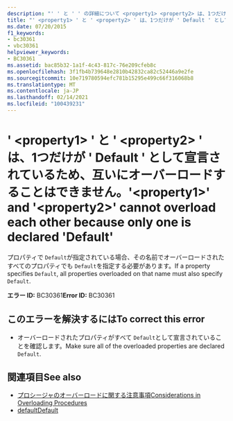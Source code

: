 ```yaml
---
description: "' ' と ' ' の詳細について <property1> <property2> は、1つだけが ' Default ' として宣言されているため、互いにオーバーロードすることはできません。"
title: "' <property1> ' と ' <property2> ' は、1つだけが ' Default ' として宣言されているため、互いにオーバーロードすることはできません。"
ms.date: 07/20/2015
f1_keywords:
- bc30361
- vbc30361
helpviewer_keywords:
- BC30361
ms.assetid: bac85b32-1a1f-4c43-817c-76e209cfeb8c
ms.openlocfilehash: 3f1fb4b739648e2810b42832ca82c52446a9e2fe
ms.sourcegitcommit: 10e719780594efc781b15295e499c66f316068b8
ms.translationtype: MT
ms.contentlocale: ja-JP
ms.lasthandoff: 02/14/2021
ms.locfileid: "100439231"
---
```

# <a name="property1-and-property2-cannot-overload-each-other-because-only-one-is-declared-default"></a><span data-ttu-id="c9add-103">' \<property1> ' と ' \<property2> ' は、1つだけが ' Default ' として宣言されているため、互いにオーバーロードすることはできません。</span><span class="sxs-lookup"><span data-stu-id="c9add-103">'\<property1>' and '\<property2>' cannot overload each other because only one is declared 'Default'</span></span>

<span data-ttu-id="c9add-104">プロパティで `Default`が指定されている場合、その名前でオーバーロードされたすべてのプロパティでも `Default`を指定する必要があります。</span><span class="sxs-lookup"><span data-stu-id="c9add-104">If a property specifies `Default`, all properties overloaded on that name must also specify `Default`.</span></span>  
  
 <span data-ttu-id="c9add-105">**エラー ID:** BC30361</span><span class="sxs-lookup"><span data-stu-id="c9add-105">**Error ID:** BC30361</span></span>  
  
## <a name="to-correct-this-error"></a><span data-ttu-id="c9add-106">このエラーを解決するには</span><span class="sxs-lookup"><span data-stu-id="c9add-106">To correct this error</span></span>  
  
- <span data-ttu-id="c9add-107">オーバーロードされたプロパティがすべて `Default`として宣言されていることを確認します。</span><span class="sxs-lookup"><span data-stu-id="c9add-107">Make sure all of the overloaded properties are declared `Default`.</span></span>  
  
## <a name="see-also"></a><span data-ttu-id="c9add-108">関連項目</span><span class="sxs-lookup"><span data-stu-id="c9add-108">See also</span></span>

- [<span data-ttu-id="c9add-109">プロシージャのオーバーロードに関する注意事項</span><span class="sxs-lookup"><span data-stu-id="c9add-109">Considerations in Overloading Procedures</span></span>](../programming-guide/language-features/procedures/considerations-in-overloading-procedures.md)
- [<span data-ttu-id="c9add-110">default</span><span class="sxs-lookup"><span data-stu-id="c9add-110">Default</span></span>](../language-reference/modifiers/default.md)
